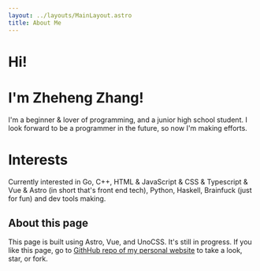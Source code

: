 ```yaml
---
layout: ../layouts/MainLayout.astro
title: About Me
---
```


# Hi!

# I'm Zheheng Zhang!

I'm a beginner & lover of programming, and a junior high school student.
I look forward to be a programmer in the future, so now I'm making efforts.

# Interests

Currently interested in Go, C++, HTML & JavaScript & CSS & Typescript & Vue & Astro (in short that's front end tech), Python, Haskell, Brainfuck (just for fun) and dev tools making.

## About this page

This page is built using Astro, Vue, and UnoCSS. It's still in progress. If you like this page, go to [GithHub repo of my personal website](https://github.com/zhangzheheng/zzhme) to take a look, star, or fork.